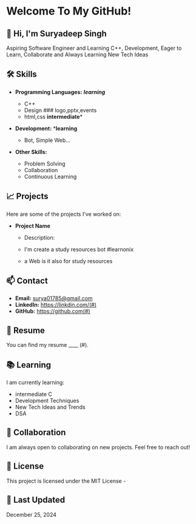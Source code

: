 # Welcome To My GitHub!

## 👋 Hi, I'm Suryadeep Singh

Aspiring Software Engineer and Learning C++, Development, Eager to Learn, Collaborate and Always Learning New Tech Ideas

## 🛠️ Skills

- **Programming Languages:** *******learning*******
  - C++ 
  - Design ### logo,pptx,events
  - html,css ******intermediate*******

- **Development:** *******learning******
  - Bot, Simple Web...

- **Other Skills:**
  - Problem Solving
  - Collaboration
  - Continuous Learning

## 📈 Projects

Here are some of the projects I've worked on:

- **Project Name**
  - Description:
  - I'm create a study resources bot #learnonix

  -  a Web is it also for study resources
    
## 📫 Contact

- **Email:** surya01785@gmail.com
- **LinkedIn:** https://linkdin.com/(#)
- **GitHub:** https://github.com(#)

## 📄 Resume

You can find my resume ____ (#).

## 📚 Learning

I am currently learning:

- intermediate C
- Development Techniques
- New Tech Ideas and Trends
- DSA

## 🤝 Collaboration

I am always open to collaborating on new projects. Feel free to reach out!

## 📜 License

This project is licensed under the MIT License - 

## 📅 Last Updated

December 25, 2024
